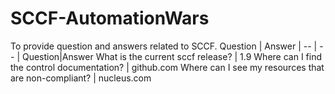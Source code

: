 # SCCF-AutomationWars
To provide question and answers related to SCCF.
Question | Answer |
-- | -- |
Question|Answer
What is the current sccf release? | 1.9
Where can I find the control documentation? | github.com
Where can I see my resources that are non-compliant? | nucleus.com
